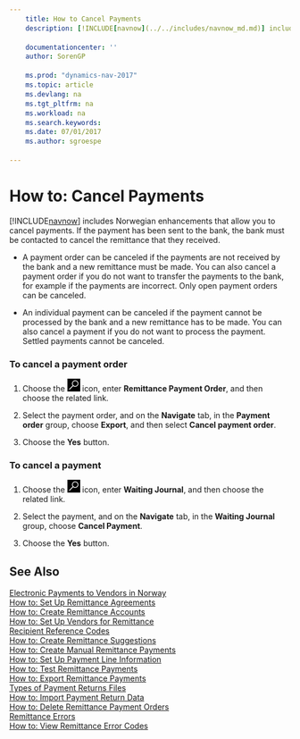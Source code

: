 ```yaml
---
    title: How to Cancel Payments
    description: [!INCLUDE[navnow](../../includes/navnow_md.md)] includes Norwegian enhancements that allow you to cancel payments. If the payment has been sent to the bank, the bank must be contacted to cancel the remittance that they received.

    documentationcenter: ''
    author: SorenGP

    ms.prod: "dynamics-nav-2017"
    ms.topic: article
    ms.devlang: na
    ms.tgt_pltfrm: na
    ms.workload: na
    ms.search.keywords:
    ms.date: 07/01/2017
    ms.author: sgroespe

---
```

# How to: Cancel Payments
[!INCLUDE[navnow](../../includes/navnow_md.md)] includes Norwegian enhancements that allow you to cancel payments. If the payment has been sent to the bank, the bank must be contacted to cancel the remittance that they received.  

-   A payment order can be canceled if the payments are not received by the bank and a new remittance must be made. You can also cancel a payment order if you do not want to transfer the payments to the bank, for example if the payments are incorrect. Only open payment orders can be canceled.  

-   An individual payment can be canceled if the payment cannot be processed by the bank and a new remittance has to be made. You can also cancel a payment if you do not want to process the payment. Settled payments cannot be canceled.  

### To cancel a payment order  

1.  Choose the ![Search for Page or Report](../../media/ui-search/search_small.png "Search for Page or Report icon") icon, enter **Remittance Payment Order**, and then choose the related link.  

2.  Select the payment order, and on the **Navigate** tab, in the **Payment order** group, choose **Export**, and then select **Cancel payment order**.  

3.  Choose the **Yes** button.  

### To cancel a payment  

1.  Choose the ![Search for Page or Report](../../media/ui-search/search_small.png "Search for Page or Report icon") icon, enter **Waiting Journal**, and then choose the related link.  

2.  Select the payment, and on the **Navigate** tab, in the **Waiting Journal** group, choose **Cancel Payment**.  

3.  Choose the **Yes** button.  

## See Also  
 [Electronic Payments to Vendors in Norway](electronic-payments-to-vendors-in-norway.md)   
 [How to: Set Up Remittance Agreements](how-to-set-up-remittance-agreements.md)   
 [How to: Create Remittance Accounts](how-to-create-remittance-accounts.md)   
 [How to: Set Up Vendors for Remittance](how-to-set-up-vendors-for-remittance.md)   
 [Recipient Reference Codes](recipient-reference-codes.md)   
 [How to: Create Remittance Suggestions](how-to-create-remittance-suggestions.md)   
 [How to: Create Manual Remittance Payments](how-to-create-manual-remittance-payments.md)   
 [How to: Set Up Payment Line Information](how-to-set-up-payment-line-information.md)   
 [How to: Test Remittance Payments](how-to-test-remittance-payments.md)   
 [How to: Export Remittance Payments](how-to-export-remittance-payments.md)   
 [Types of Payment Returns Files](types-of-payment-returns-files.md)   
 [How to: Import Payment Return Data](how-to-import-payment-return-data.md)   
 [How to: Delete Remittance Payment Orders](how-to-delete-remittance-payment-orders.md)   
 [Remittance Errors](remittance-errors.md)   
 [How to: View Remittance Error Codes](how-to-view-remittance-error-codes.md)
